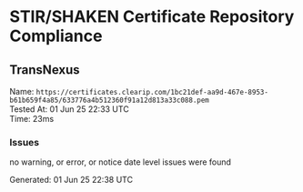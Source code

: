 # STIR/SHAKEN Certificate Repository Compliance

## TransNexus

Name: `https://certificates.clearip.com/1bc21def-aa9d-467e-8953-b61b659f4a85/633776a4b512360f91a12d813a33c088.pem`\
Tested At: 01 Jun 25 22:33 UTC\
Time: 23ms

### Issues

no warning, or error, or notice date level issues were found

Generated: 01 Jun 25 22:38 UTC